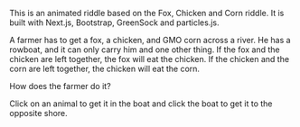 This is an animated riddle based on the Fox, Chicken and Corn riddle. It is built with Next.js, Bootstrap, GreenSock and particles.js.

A farmer has to get a fox, a chicken, and GMO corn across a river.
He has a rowboat, and it can only carry him and one other thing.
If the fox and the chicken are left together, the fox will eat the chicken.
If the chicken and the corn are left together, the chicken will eat the corn.

How does the farmer do it?

Click on an animal to get it in the boat and click the boat to get it to the opposite shore. 

